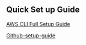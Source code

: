 

## Quick Set up Guide

[AWS CLI Full Setup Guide](https://github.com/mxkdevops/gitHub/blob/main/AWS-CLI-Setup-Guide.md)


[Github-setup-guide](https://github.com/mxkdevops/gitHub/blob/main/Github-setup-guide.md)

